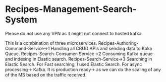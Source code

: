 # Recipes-Management-Search-System
Please do not use any VPN as it might not connect to hosted kafka.

This is a combination of three microservices.
Recipes-Authoring-Command-Service→1 Handling all CRUD APIs and sending data to Kaka Queue.
Recipes-Search-Consumer-Service→2 Consuming Kafka queue and indexing in Elastic search.
Recipes-Search-Service→3 Searching in Elastic Search.
For Fast searching, I used Elastic Search.
For async processing→ Kafka.
It is production ready→ as we can do the scaling of any of the MS based on the traffic received.
